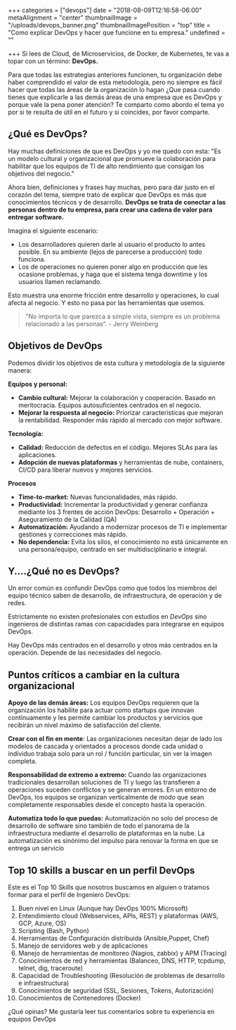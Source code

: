 +++
categories = ["devops"]
date = "2018-08-09T12:16:58-06:00"
metaAlignment = "center"
thumbnailImage = "/uploads/devops_banner.png"
thumbnailImagePosition = "top"
title = "Como explicar DevOps y hacer que funcione en tu empresa."
undefined = ""

+++
Si lees de Cloud, de Microservicios, de Docker, de Kubernetes, te vas a topar con un término: **DevOps.**

Para que todas las estrategias anteriores funcionen, tu organización debe haber comprendido el valor de esta metodología, pero no siempre es fácil hacer que todas las áreas de la organización lo hagan ¿Que pasa cuando tienes que explicarle a las demás áreas de una empresa que es DevOps y porque vale la pena poner atención? Te comparto como abordo el tema yo por si te resulta de útil en el futuro y si coincides, por favor comparte.

## ¿Qué es DevOps?

Hay muchas definiciones de que es DevOps y yo me quedo con esta: "Es un modelo cultural y organizacional que promueve la colaboración para habilitar que los equipos de TI de alto rendimiento que consigan los objetivos del negocio."

Ahora bien, definiciones y frases hay muchas, pero para dar justo en el corazón del tema, siempre trato de explicar que  DevOps es más que conocimientos técnicos y de desarrollo. **DevOps se trata de conectar a las personas dentro de tu empresa, para crear una cadena de valor para entregar software.**

Imagina el siguiente escenario:

* Los desarrolladores quieren darle al usuario el producto lo antes posible. En su ambiente (lejos de parecerse a producción) todo funciona.
* Los de operaciones no quieren poner algo en producción que les ocasione problemas, y haga que el sistema tenga downtime y los usuarios llamen reclamando.

Esto muestra una enorme fricción entre desarrollo y operaciones, lo cual afecta al negocio. Y esto no pasa por las herramientas que usemos.

> "No importa lo que parezca a simple vista, siempre es un problema relacionado a las personas“. - Jerry Weinberg

## Objetivos de DevOps

Podemos dividir los objetivos de esta cultura y metodología de la siguiente manera:

**Equipos y personal:**

* **Cambio cultural:** Mejorar la colaboración y cooperación. Basado en meritocracia. Equipos autosuficientes centrados en el negocio.
* **Mejorar la respuesta al negocio:** Priorizar características que mejoran la rentabilidad. Responder más rápido al mercado con mejor software.

**Tecnología:**

* **Calidad:** Reducción de defectos en el código. Mejores SLAs para las aplicaciones.
* **Adopción de nuevas plataformas** y herramientas de nube, containers, CI/CD para liberar nuevos y mejores servicios.

**Procesos**

* **Time-to-market:** Nuevas funcionalidades, más rápido.
* **Productividad:** Incrementar la productividad y generar confianza mediante los 3 frentes de acción DevOps: Desarrollo + Operación + Aseguramiento de la Calidad (QA)
* **Automatización:** Ayudando a modernizar procesos de TI e implementar gestiones y correcciones más rápido.
* **No dependencia:** Evita los silos, el conocimiento no está únicamente en una persona/equipo, centrado en ser multidisciplinario e integral.

## Y....¿Qué no es DevOps?

Un error común es confundir DevOps como que todos los miembros del equipo técnico saben de desarrollo, de infraestructura, de operación y de redes.

Estrictamente no existen profesionales con estudios en _DevOps_ sino ingenieros de distintas ramas con capacidades para integrarse en equipos DevOps.

Hay DevOps más centrados en el desarrollo y otros más centrados en la operación. Depende de las necesidades del negocio.

## Puntos críticos a cambiar en la cultura organizacional

**Apoyo de las demás áreas:** Los equipos  DevOps requieren que la organización los habilite para actuar como startups que innovan continuamente y les permite cambiar los productos y servicios que recibirán un nivel máximo de satisfacción del cliente.

**Crear con el fin en mente**: Las organizaciones necesitan dejar de lado los modelos de cascada y orientados a procesos donde cada unidad o individuo trabaja solo para un rol / función particular, sin ver la imagen completa.

**Responsabilidad de extremo a extremo:** Cuando las organizaciones tradicionales desarrollan soluciones de TI y luego las transfieren a operaciones suceden conflictos y se generan errores. En un entorno de DevOps, los equipos se organizan verticalmente de modo que sean completamente responsables desde el concepto hasta la operación.

**Automatiza todo lo que puedas:** Automatización no solo del proceso de desarrollo de software sino también de todo el panorama de la infraestructura mediante el desarrollo de plataformas en la nube. La automatización es sinónimo del impulso para renovar la forma en que se entrega un servicio

## Top 10 skills a buscar en un perfil DevOps

Este es el Top 10 Skills  que nosotros buscamos en alguien o tratamos formar para el perfil de Ingeniero DevOps:

 1. Buen nivel en Linux  (Aunque hay DevOps 100% Microsoft)
 2. Entendimiento cloud (Webservices, APIs, REST) y plataformas (AWS, GCP, Azure, OS)
 3. Scripting (Bash, Python)
 4. Herramientas de Configuración distribuida (Ansible,Puppet, Chef)
 5. Manejo de servidores web y de aplicaciones
 6. Manejo de herramientas de monitoreo (Nagios, zabbix) y APM (Tracing)
 7. Conocimientos de red y herramientas (Balanceo, DNS, HTTP, tcpdump, telnet, dig, traceroute)
 8. Capacidad de Troubleshooting (Resolución de problemas de desarrollo e infraestructura)
 9. Conocimientos de seguridad (SSL, Sesiones, Tokens, Autorización)
10. Conocimientos de Contenedores (Docker)

¿Qué opinas? Me gustaría leer tus comentarios sobre tu experiencia en equipos DevOps